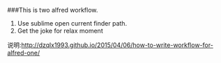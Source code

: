 
###This is two alfred workflow.

1. Use sublime open current finder path.
2. Get the joke for relax moment

说明:<http://dzqlx1993.github.io/2015/04/06/how-to-write-workflow-for-alfred-one/>
